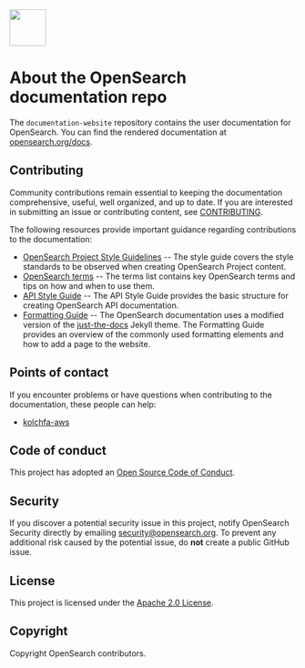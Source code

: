 <img src="https://opensearch.org/assets/img/opensearch-logo-themed.svg" height="64px">

# About the OpenSearch documentation repo

The `documentation-website` repository contains the user documentation for OpenSearch. You can find the rendered documentation at [opensearch.org/docs](https://opensearch.org/docs).


## Contributing

Community contributions remain essential to keeping the documentation comprehensive, useful, well organized, and up to date. If you are interested in submitting an issue or contributing content, see [CONTRIBUTING](CONTRIBUTING.md). 

The following resources provide important guidance regarding contributions to the documentation:  

- [OpenSearch Project Style Guidelines](STYLE_GUIDE.md) -- The style guide covers the style standards to be observed when creating OpenSearch Project content.
- [OpenSearch terms](TERMS.md) -- The terms list contains key OpenSearch terms and tips on how and when to use them.  
- [API Style Guide](API_STYLE_GUIDE.md) -- The API Style Guide provides the basic structure for creating OpenSearch API documentation.
- [Formatting Guide](FORMATTING_GUIDE.md) -- The OpenSearch documentation uses a modified version of the [just-the-docs](https://github.com/pmarsceill/just-the-docs) Jekyll theme. The Formatting Guide provides an overview of the commonly used formatting elements and how to add a page to the website.


## Points of contact

If you encounter problems or have questions when contributing to the documentation, these people can help:

- [kolchfa-aws](https://github.com/kolchfa-aws)


## Code of conduct

This project has adopted an [Open Source Code of Conduct](https://opensearch.org/codeofconduct.html).


## Security

If you discover a potential security issue in this project, notify OpenSearch Security directly by emailing security@opensearch.org. To prevent any additional risk caused by the potential issue, do **not** create a public GitHub issue.

## License

This project is licensed under the [Apache 2.0 License](LICENSE).


## Copyright

Copyright OpenSearch contributors.
